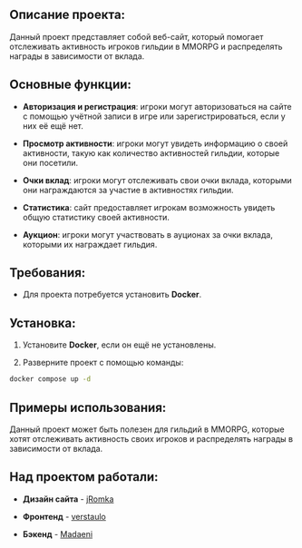 ## Описание проекта:

Данный проект представляет собой веб-сайт, который помогает отслеживать активность игроков гильдии в MMORPG и распределять награды в зависимости от вклада.

## Основные функции:

* **Авторизация и регистрация**: игроки могут авторизоваться на сайте с помощью учётной записи в игре или зарегистрироваться, если у них её ещё нет.

* **Просмотр активности**: игроки могут увидеть информацию о своей активности, такую как количество активностей гильдии, которые они посетили.

* **Очки вклад**: игроки могут отслеживать свои очки вклада, которыми они награждаются за участие в активностях гильдии.

* **Статистика**: сайт предоставляет игрокам возможность увидеть общую статистику своей активности.

* **Аукцион**: игроки могут участвовать в ауционах за очки вклада, которыми их награждает гильдия.

## Требования:

* Для проекта потребуется установить **Docker**.

## Установка:

1. Установите **Docker**, если он ещё не установлены.

2. Разверните проект с помощью команды:

```bash
docker compose up -d
```

## Примеры использования:

Данный проект может быть полезен для гильдий в MMORPG, которые хотят отслеживать активность своих игроков и распределять награды в зависимости от вклада.

## Над проектом работали:

* **Дизайн сайта** - [jRomka](https://t.me/sredindsgn)

* **Фронтенд** - [verstaulo](https://github.com/verstaulo)

* **Бэкенд** - [Madaeni](https://github.com/Madaeni)
